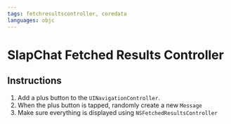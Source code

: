 ```yaml
---
tags: fetchresultscontroller, coredata
languages: objc
---
```


# SlapChat Fetched Results Controller

## Instructions

  1. Add a plus button to the `UINavigationController`.
  2. When the plus button is tapped, randomly create a new `Message`
  3. Make sure everything is displayed using `NSFetchedResultsController`
